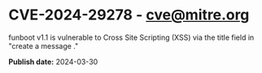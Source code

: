 # CVE-2024-29278 - cve@mitre.org

funboot v1.1 is vulnerable to Cross Site Scripting (XSS) via the title field in "create a message ."

**Publish date:** 2024-03-30
